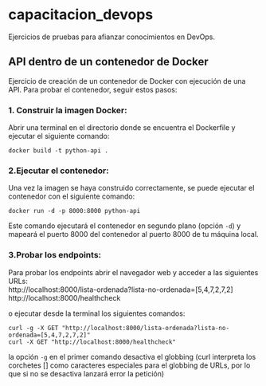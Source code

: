 # capacitacion_devops
Ejercicios de pruebas para afianzar conocimientos en DevOps.

## API dentro de un contenedor de Docker

Ejercicio de creación de un contenedor de Docker con ejecución de una API. Para probar el contenedor, seguir estos pasos:

### 1. Construir la imagen Docker:
Abrir una terminal en el directorio donde se encuentra el Dockerfile y ejecutar el siguiente comando:
```
docker build -t python-api .
```

### 2.Ejecutar el contenedor: 
Una vez la imagen se haya construido correctamente, se puede ejecutar el contenedor con el siguiente comando:
```
docker run -d -p 8000:8000 python-api
```
Este comando ejecutará el contenedor en segundo plano (opción `-d`) y mapeará el puerto 8000 del contenedor al puerto 8000 de tu máquina local.

### 3.Probar los endpoints:
Para probar los endpoints abrir el navegador web y acceder a las siguientes URLs:  
http://localhost:8000/lista-ordenada?lista-no-ordenada=[5,4,7,2,7,2]  
http://localhost:8000/healthcheck  


o ejecutar desde la terminal los siguientes comandos:
```
curl -g -X GET "http://localhost:8000/lista-ordenada?lista-no-ordenada=[5,4,7,2,7,2]"
curl -X GET "http://localhost:8000/healthcheck"
```
la opción `-g` en el primer comando desactiva el globbing (curl interpreta los corchetes [] como caracteres especiales para el globbing de URLs, por lo que si no se desactiva lanzará error la petición)
